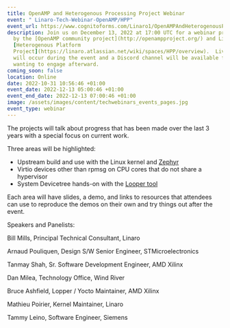 ```yaml
---
title: OpenAMP and Heterogenous Processing Project Webinar
event: " Linaro-Tech-Webinar-OpenAMP/HPP"
event_url: https://www.cognitoforms.com/Linaro1/OpenAMPAndHeterogenousProcessingProjectWebinar
description: Join us on December 13, 2022 at 17:00 UTC for a webinar presented
  by the [OpenAMP community project](http://openampproject.org/) and Linaro’s
  [Heterogenous Platform
  Project](https://linaro.atlassian.net/wiki/spaces/HPP/overview).  Live Q&A
  will occur during the event and a Discord channel will be available for people
  wanting to engage afterward.
coming_soon: false
location: Online
date: 2022-10-31 10:56:46 +01:00
event_date: 2022-12-13 05:00:46 +01:00
event_end_date: 2022-12-13 07:00:46 +01:00
image: /assets/images/content/techwebinars_events_pages.jpg
event_type: webinar
---
```

The projects will talk about progress that has been made over the last 3 years with a special focus on current work.  

Three areas will be highlighted:

* Upstream build and use with the Linux kernel and [Zephyr](https://www.zephyrproject.org/)
* Virtio devices other than rpmsg on CPU cores that do not share a hypervisor
* System Devicetree hands-on with the [Looper tool](https://github.com/devicetree-org/lopper)

Each area will have slides, a demo, and links to resources that attendees can use to reproduce the demos on their own and try things out after the event.  

Speakers and Panelists:

Bill Mills, Principal Technical Consultant, Linaro

Arnaud Pouliquen, Design S/W Senior Engineer, STMicroelectronics

Tanmay Shah, Sr. Software Development Engineer, AMD Xilinx

Dan Milea, Technology Office, Wind River

Bruce Ashfield, Lopper / Yocto Maintainer, AMD Xilinx

Mathieu Poirier, Kernel Maintainer, Linaro

Tammy Leino, Software Engineer, Siemens